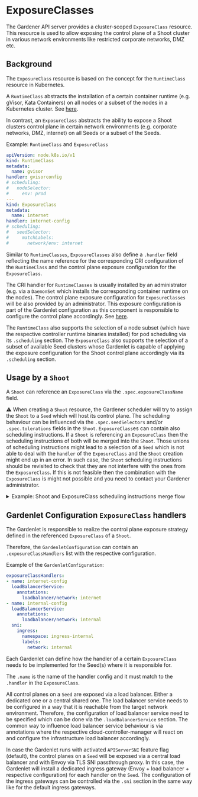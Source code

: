 # ExposureClasses

The Gardener API server provides a cluster-scoped `ExposureClass` resource.
This resource is used to allow exposing the control plane of a Shoot cluster in various network environments like restricted corporate networks, DMZ etc.

## Background

The `ExposureClass` resource is based on the concept for the `RuntimeClass` resource in Kubernetes.

A `RuntimeClass` abstracts the installation of a certain container runtime (e.g. gVisor, Kata Containers) on all nodes or a subset of the nodes in a Kubernetes cluster.
See [here](https://kubernetes.io/docs/concepts/containers/runtime-class/).

In contrast, an `ExposureClass` abstracts the ability to expose a Shoot clusters control plane in certain network environments (e.g. corporate networks, DMZ, internet) on all Seeds or a subset of the Seeds.

Example: `RuntimeClass` and `ExposureClass`

```yaml
apiVersion: node.k8s.io/v1
kind: RuntimeClass
metadata:
  name: gvisor
handler: gvisorconfig
# scheduling:
#   nodeSelector:
#     env: prod
---
kind: ExposureClass
metadata:
  name: internet
handler: internet-config
# scheduling:
#   seedSelector:
#     matchLabels:
#       network/env: internet
```

Similar to `RuntimeClasses`, `ExposureClasses` also define a `.handler` field reflecting the name reference for the corresponding CRI configuration of the `RuntimeClass` and the control plane exposure configuration for the `ExposureClass`.

The CRI handler for `RuntimeClasses` is usually installed by an administrator (e.g. via a `DaemonSet` which installs the corresponding container runtime on the nodes).
The control plane exposure configuration for `ExposureClasses` will be also provided by an administrator.
This exposure configuration is part of the Gardenlet configuration as this component is responsible to configure the control plane accordingly.
See [here](#Gardenlet-Configuration-ExposureClass-handlers).

The `RuntimeClass` also supports the selection of a node subset (which have the respective controller runtime binaries installed) for pod scheduling via its `.scheduling` section.
The `ExposureClass` also supports the selection of a subset of available Seed clusters whose Gardenlet is capable of applying the exposure configuration for the Shoot control plane accordingly via its `.scheduling` section.

## Usage by a `Shoot`

A `Shoot` can reference an `ExposureClass` via the `.spec.exposureClassName` field.

:warning: When creating a `Shoot` resource, the Gardener scheduler will try to assign the `Shoot` to a `Seed` which will host its control plane.
The scheduling behaviour can be influenced via the `.spec.seedSelectors` and/or `.spec.tolerations` fields in the `Shoot`.
`ExposureClass`es can contain also scheduling instructions.
If a `Shoot` is referencing an `ExposureClass` then the scheduling instructions of both will be merged into the `Shoot`.
Those unions of scheduling instructions might lead to a selection of a `Seed` which is not able to deal with the `handler` of the `ExposureClass` and the `Shoot` creation might end up in an error.
In such case, the `Shoot` scheduling instructions should be revisited to check that they are not interfere with the ones from the `ExposureClass`.
If this is not feasible then the combination with the `ExposureClass` is might not possible and you need to contact your Gardener administrator.

<details>
<summary>Example: Shoot and ExposureClass scheduling instructions merge flow</summary>

1. Assuming there is the following `Shoot` which is referencing the `ExposureClass` below:

```yaml
apiVersion: core.gardener.cloud/v1beta1
kind: Shoot
metadata:
  name: abc
  namespace: garden-dev
spec:
  exposureClassName: abc
  seedSelectors:
    matchLabels:
      env: prod
---
apiVersion: core.gardener.cloud/v1alpha1
kind: ExposureClass
metadata:
  name: abc
handler: abc
scheduling:
  seedSelector:
    matchLabels:
      network: internal
```

2. Both `seedSelectors` would be merged into the `Shoot`. The result would be the following:
```yaml
apiVersion: core.gardener.cloud/v1alpha1
kind: Shoot
metadata:
  name: abc
  namespace: garden-dev
spec:
  exposureClassName: abc
  seedSelectors:
    matchLabels:
      env: prod
      network: internal
```

3. Now the Gardener Scheduler would try to find a `Seed` with those labels.
  - If there are **no** Seeds with matching labels for the seed selector then the `Shoot` will be unschedulable
  - If there are Seeds with matching labels for the seed selector then the Shoot will be assigned to the best candidate after the scheduling strategy is applied, see [here](https://github.com/gardener/gardener/blob/master/docs/concepts/scheduler.md#algorithm-overview)
    - If the `Seed` is **not** able to serve the `ExposureClass` handler `abc` then the Shoot will end up in error state
    - If the `Seed` is able to serve the `ExposureClass` handler `abc` then the `Shoot` will be created

</details>

## Gardenlet Configuration `ExposureClass` handlers

The Gardenlet is responsible to realize the control plane exposure strategy defined in the referenced `ExposureClass` of a `Shoot`.

Therefore, the `GardenletConfiguration` can contain an `.exposureClassHandlers` list with the respective configuration.

Example of the `GardenletConfiguration`:

```yaml
exposureClassHandlers:
- name: internet-config
  loadBalancerService:
    annotations:
      loadbalancer/network: internet
- name: internal-config
  loadBalancerService:
    annotations:
      loadbalancer/network: internal
  sni:
    ingress:
      namespace: ingress-internal
      labels:
        network: internal
```

Each Gardenlet can define how the handler of a certain `ExposureClass` needs to be implemented for the Seed(s) where it is responsible for.

The `.name` is the name of the handler config and it must match to the `.handler` in the `ExposureClass`.

All control planes on a `Seed` are exposed via a load balancer.
Either a dedicated one or a central shared one.
The load balancer service needs to be configured in a way that it is reachable from the target network environment.
Therefore, the configuration of load balancer service need to be specified which can be done via the `.loadBalancerService` section.
The common way to influence load balancer service behaviour is via annotations where the respective cloud-controller-manager will react on and configure the infrastructure load balancer accordingly.

In case the Gardenlet runs with activated `APIServerSNI` feature flag (default), the control planes on a `Seed` will be exposed via a central load balancer and with Envoy via TLS SNI passthrough proxy.
In this case, the Gardenlet will install a dedicated ingress gateway (Envoy + load balancer + respective configuration) for each handler on the `Seed`.
The configuration of the ingress gateways can be controlled via the `.sni` section in the same way like for the default ingress gateways.
